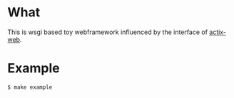 # What
This is wsgi based toy webframework influenced by the interface of [actix-web](https://github.com/actix/actix-web).


# Example
```sh
$ make example
```
